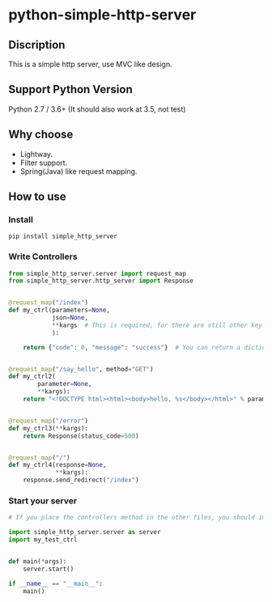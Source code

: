 # python-simple-http-server

## Discription

This is a simple http server, use MVC like design.

## Support Python Version

Python 2.7 / 3.6+ (It should also work at 3.5, not test)

## Why choose

* Lightway.
* Filter support.
* Spring(Java) like request mapping.

## How to use

### Install

```Shell
pip install simple_http_server
```

### Write Controllers

```python
from simple_http_server.server import request_map
from simple_http_server.http_server import Response


@request_map("/index")
def my_ctrl(parameters=None,
            json=None,
            **kargs  # This is required, for there are still other key arguments that will set to call this function
            ):

    return {"code": 0, "message": "success"}  # You can return a dictionary, a string or a `simple_http_server.simple_http_server.Response` object.


@request_map("/say_hello", method="GET")
def my_ctrl2(
        parameter=None,
        **kargs):
    return "<!DOCTYPE html><html><body>hello, %s</body></html>" % parameter["name"]


@request_map("/error")
def my_ctrl3(**kargs):
    return Response(status_code=500)


@request_map("/")
def my_ctrl4(response=None,
             **kargs):
    response.send_redirect("/index")
```

### Start your server

```python
# If you place the controllers method in the other files, you should import them here.

import simple_http_server.server as server
import my_test_ctrl


def main(*args):
    server.start()

if __name__ == "__main__":
    main()
```